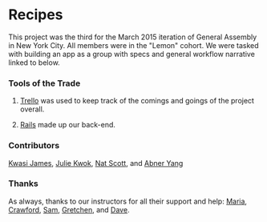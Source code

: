 # Recipes
This project was the third for the March 2015 iteration of General Assembly in New York City. All members were in the "Lemon" cohort. We were tasked with building an app as a group with specs and general workflow narrative linked to below. 

### Tools of the Trade
1. [Trello](https://trello.com/b/VzQ0EueS/general-assembly-project-three) was used to keep track of the comings and goings of the project overall. 

2. [Rails](http://rubyonrails.org/) made up our back-end.

### Contributors
[Kwasi James](https://github.com/kwasijames), [Julie Kwok](https://github.com/kwokster10), [Nat Scott](https://github.com/itsnatscott/), and [Abner Yang](https://www.github.com/sunsheeppoplar)

### Thanks
As always, thanks to our instructors for all their support and help: [Maria](https://github.com/mariaperhaps), [Crawford](https://github.com/crawfordforbes), [Sam](https://github.com/sgottfried), [Gretchen](https://github.com/gretchenziegler), and [Dave](https://github.com/dahvvv). 